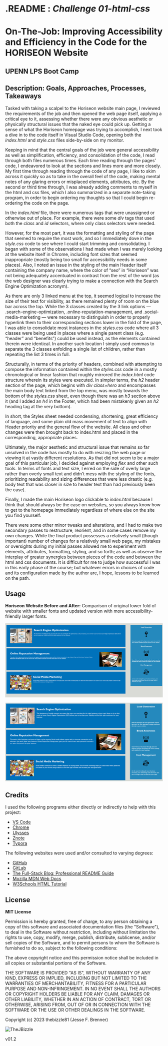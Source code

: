 # .README : *Challenge 01-html-css*

# On-The-Job: Improving Accessibility and Efficiency in the Code for the HORISEON Website

## UPENN LPS Boot Camp

## Description: Goals, Approaches, Processes, Takeaways

Tasked with taking a scalpel to the Horiseon website main page, I reviewed the requirements of the job and then opened the web page itself, applying a critical eye to it, assessing whether there were any obvious aesthetic or physically structural issues that the naked eye could pick up. Getting a sense of what the Horiseon homepage was trying to accomplish, I next took a dive in to the code itself in Visual Studio Code, opening both the _index.html_ and _style.css_ files side-by-side on my monitor.

Keeping in mind that the central goals of the job were general accessibility as well as simplification, efficiency, and consolidation of the code, I read through both files numerous times. Each time reading through the pages’ code, I endeavored to look at the sections and lines more and more closely. My first time through reading through the code of any page, I like to skim across it quickly so as to take in the overall feel of the code, making mental notes of any glaring errors or misplaced elements, attributes, etc. By the second or third time through, I was already adding comments to myself in the html and css files, which I also summarized in a separate note-taking program, in order to begin ordering my thoughts so that I could begin re-ordering the code on the page.

In the _index.html_ file, there were numerous tags that were unassigned or otherwise out of place. For example, there were some _div_ tags that used both the _class_ and _id_ selectors, where only class selectors were needed.

However, for the most part, it was the formatting and styling of the page that seemed to require the most work, and so I immediately dove in the _style.css_ code to see where I could start trimming and consolidating.  I began with some of the observations I had made when I was merely looking at the website itself in Chrome, including font sizes that seemed inappropriate (mostly being too small for accessibility needs in some places). Also, I noted an issue in the styling of the main Header itself containing the company name, where the color of “seo” in “Horiseon” was not being adequately accentuated in contrast from the rest of the word (as the web designer was clearly trying to make a connection with the Search Engine Optimization acronym).

As there are only 3 linked menu at the top, it seemed logical to increase the size of their text for visibility, as there remained plenty of room on the blue bar across the top. While the 3 classes created by the 3 link options — .search-engine-optimization, .online-reputation-management, and .social-media-marketing — were necessary to distinguish in order to properly hyperlink them to their corresponding sections lower in the fold of the page, I was able to consolidate most instances in the _styles.css_ code where all 3 classes were being used in places where a single parent class (e.g. “header” and “benefits”) could be used instead, as the elements contained therein were identical. In another such location I simply used commas to separate the 3 classes enfolding a single list of children, rather than repeating the list 3 times in full.

Structurally, in terms of the priority of headers, combined with attempting to compose the information contained within the _styles.css_ code in a mostly chronological or linear fashion that roughly mirrored the _index.html_ code structure wherein its styles were executed. In simpler terms, the _h2_ header section of the page, which begins with _div class=hero_ and encompasses the main body text linked from the top menu, was mostly towards the bottom of the _styles.css_ sheet, even though there was an _h3_ section above it (and I added an _h4_ in the Footer, which had been mistakenly given an _h2_ heading tag at the very bottom).

In short, the Styles sheet needed condensing, shortening, great efficiency of language, and some plain old mass movement of text to align with Header priority and the general flow of the website. All class and other changes were then brought back to index.html and placed in the corresponding, appropriate places.

Ultimately, the major aesthetic and structural issue that remains so far unsolved in the code has mostly to do with resizing the web page or viewing it at vastly different resolutions. As that did not seem to be a major goal of this particular job, I decided against employing _flex_ and other such tools. In terms of fonts and text size, I erred on the side of overly large rather than overly small text and didn’t mess with the styling of the fonts, prioritizing readability and sizing differences that were less drastic (e.g. body text that was closer in size to header text than had previously been the case).

Finally, I made the main Horiseon logo clickable to _index.html_ because I think that should always be the case on websites, so you always know how to get to the homepage immediately regardless of where else on the site you find yourself.

There were some other minor tweaks and alterations, and I had to make two secondary passes to restructure, reorient, and in some cases remove my own changes. While the final product possesses a relatively small (though important) number of changes for a relatively small web page, my mistakes or oversights during my initial passes allowed me to experiment with elements, attributes, formatting, styling, and so forth; as well as observe the interplay of greater synergies between pieces of the code and between the html and css documents. It is difficult for me to judge how successful I was in this early phase of the course; but whatever errors in choices of code and its configuration made by the author are, I hope, lessons to be learned on the path.

## Usage

**Horiseon Website Before and After:** Comparison of original lower fold of website with smaller fonts and updated version with more accessibility-friendly larger fonts.

![alt text](/assets/images/lowerfold0.jpg)

![alt text](/assets/images/lowerfold2.jpg)

## Credits

I used the following programs either directly or indirectly to help with this project:

- [VS Code](https://code.visualstudio.com/)
- [Chrome](https://www.google.com/chrome/)
- [Ulysses](https://ulysses.app/)
- [Znote](https://znote.io/)
- [Typora](https://typora.io/)

The following websites were used and/or consulted to varying degrees:

- [GitHub](https://github.com/)
- [GitLab](https://about.gitlab.com/)
- [The Full-Stack Blog: Professional README Guide](https://coding-boot-camp.github.io/full-stack/github/professional-readme-guide)
- [Mozilla MDN Web Docs](https://developer.mozilla.org/en-US/)
- [W3Schools HTML Tutorial](https://www.w3schools.com/html/default.asp)

##  License

**MIT License**

Permission is hereby granted, free of charge, to any person obtaining a copy of this software and associated documentation files (the "Software"), to deal in the Software without restriction, including without limitation the rights to use, copy, modify, merge, publish, distribute, sublicense, and/or sell copies of the Software, and to permit persons to whom the Software is furnished to do so, subject to the following conditions:

The above copyright notice and this permission notice shall be included in all copies or substantial portions of the Software.

THE SOFTWARE IS PROVIDED "AS IS", WITHOUT WARRANTY OF ANY KIND, EXPRESS OR IMPLIED, INCLUDING BUT NOT LIMITED TO THE WARRANTIES OF MERCHANTABILITY, FITNESS FOR A PARTICULAR PURPOSE AND NON-INFRINGEMENT. IN NO EVENT SHALL THE AUTHORS OR COPYRIGHT HOLDERS BE LIABLE FOR ANY CLAIM, DAMAGES OR OTHER LIABILITY, WHETHER IN AN ACTION OF CONTRACT, TORT OR OTHERWISE, ARISING FROM, OUT OF OR IN CONNECTION WITH THE SOFTWARE OR THE USE OR OTHER DEALINGS IN THE SOFTWARE.

Copyright (c) 2023 thebizzle81 (Jesse F. Brenner)

![TheJBizzle](https://img.shields.io/badge/TheJBizzle-blue)

v01.2

